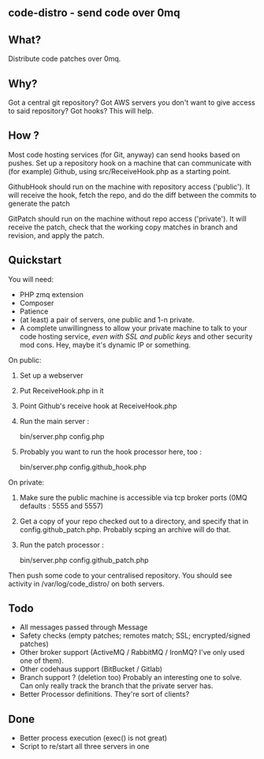 ## code-distro - send code over 0mq

## What?

Distribute code patches over 0mq.

## Why?

Got a central git repository? Got AWS servers you don't want to give
access to said repository? Got hooks? This will help.

## How ?

Most code hosting services (for Git, anyway) can send hooks based on pushes. Set up a repository hook on a machine that can communicate with (for example) Github, using src/ReceiveHook.php as a starting point.

GithubHook should run on the  machine with repository access ('public').
It will receive the hook, fetch the repo, and do the diff 
between the commits to generate the patch

GitPatch should run on the machine without repo access ('private'). 
It will receive the patch, check that the working copy matches in branch and revision, and apply the patch.

## Quickstart

You will need: 

* PHP zmq extension
* Composer
* Patience
* (at least) a pair of servers, one public and 1-n private.
* A complete unwillingness to allow your private machine to talk to your code hosting service, _even with SSL and public keys_ and other security mod cons. Hey, maybe it's dynamic IP or something.

On public:

1. Set up a webserver
2. Put ReceiveHook.php in it
3. Point Github's receive hook at ReceiveHook.php
4. Run the main server : 

    bin/server.php config.php

5. Probably you want to run the hook processor here, too :

    bin/server.php config.github\_hook.php

On private:

1. Make sure the public machine is accessible via tcp broker ports (0MQ defaults : 5555 and 5557)
2. Get a copy of your repo checked out to a directory, and specify that in config.github\_patch.php. Probably scping an archive will do that.
3. Run the patch processor :

    bin/server.php config.github\_patch.php

Then push some code to your centralised repository. You should see activity in /var/log/code\_distro/ on both servers.

## Todo

* All messages passed through Message
* Safety checks (empty patches; remotes match; SSL; encrypted/signed patches)
* Other broker support (ActiveMQ / RabbitMQ / IronMQ? I've only used one of them).
* Other codehaus support (BitBucket / Gitlab)
* Branch support ? (deletion too) Probably an interesting one to solve. Can only really track the branch that the private server has.
* Better Processor definitions. They're sort of clients?

## Done

* Better process execution (exec() is not great)
* Script to re/start all three servers in one
